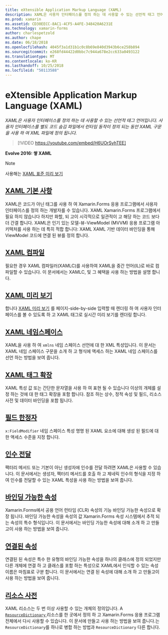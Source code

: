 ```yaml
---
title: eXtensible Application Markup Language (XAML)
description: XAML은 사용자 인터페이스를 정의 하는 데 사용할 수 있는 선언적 태그 언어입니다. 사용자 인터페이스를 별도 코드 숨김 파일에서 런타임 동작이 정의 되는 동안 XAML 구문을 사용 하 여 XML 파일에 정의 됩니다.
ms.prod: xamarin
ms.assetid: CD30EECC-8AC1-4CF5-A4FE-348420A6231E
ms.technology: xamarin-forms
author: charlespetzold
ms.author: chape
ms.date: 06/18/2018
ms.openlocfilehash: 4045f3a1d31b1c0c8b69e840d3943b6ce258b894
ms.sourcegitcommit: e268fd44422d0bbc7c944a678e2cc633a0493122
ms.translationtype: MT
ms.contentlocale: ko-KR
ms.lasthandoff: 10/25/2018
ms.locfileid: "50113588"
---
```

# <a name="extensible-application-markup-language-xaml"></a>eXtensible Application Markup Language (XAML)

_XAML은 사용자 인터페이스를 정의 하는 데 사용할 수 있는 선언적 태그 언어입니다. 사용자 인터페이스를 별도 코드 숨김 파일에서 런타임 동작이 정의 되는 동안 XAML 구문을 사용 하 여 XML 파일에 정의 됩니다._

> [!VIDEO https://youtube.com/embed/H6UOrSyhTEE]

**Evolve 2016: 쌓 XAML**

> [!NOTE]
> 사용해는 [XAML 표준 미리 보기](standard/index.md)

<a name="xaml" />

## <a name="xaml-basicsxaml-basicsindexmd"></a>[XAML 기본 사항](xaml-basics/index.md)

XAML은 코드가 아닌 태그를 사용 하 여 Xamarin.Forms 응용 프로그램에서 사용자 인터페이스를 정의 하는 개발자를 수 있습니다. XAML Xamarin.Forms 프로그램에서 필요 하지 않습니다 하지만 화할, 되 고이 시각적으로 일관적이 고 해당 하는 코드 보다 더 간결 합니다. XAML은 인기 있는 모델-뷰-ViewModel (MVVM) 응용 프로그램 아키텍처를 사용 하는 데 특히 적합 합니다: XAML XAML 기반 데이터 바인딩을 통해 ViewModel 코드에 연결 된 뷰를 정의 합니다.

## <a name="xaml-compilationxamlcmd"></a>[XAML 컴파일](xamlc.md)

필요한 경우 XAML 컴파일러(XAMLC)를 사용하여 XAML을 중간 언어(IL)로 바로 컴파일할 수 있습니다. 이 문서에서는 XAMLC, 및 그 혜택을 사용 하는 방법을 설명 합니다.

## <a name="xaml-previewerxaml-previewermd"></a>[XAML 미리 보기](xaml-previewer.md)

합니다 [XAML 미리 보기](~/xamarin-forms/xaml/xaml-previewer.md) 를 페이지-side-by-side 입력할 때 렌더링 하 여 사용자 인터페이스를 볼 수 있도록 하 고 XAML 태그로 실시간 미리 보기를 렌더링 합니다.

## <a name="xaml-namespacesnamespacesmd"></a>[XAML 네임스페이스](namespaces.md)

XAML을 사용 하 여 `xmlns` 네임 스페이스 선언에 대 한 XML 특성입니다. 이 문서는 XAML 네임 스페이스 구문을 소개 하 고 형식에 액세스 하는 XAML 네임 스페이스를 선언 하는 방법을 보여 줍니다.

## <a name="xaml-markup-extensionsmarkup-extensionsindexmd"></a>[XAML 태그 확장](markup-extensions/index.md)

XAML 특성 값 또는 간단한 문자열을 사용 하 여 표현 될 수 있습니다 이상의 개체를 설정 하는 것에 대 한 태그 확장을 포함 합니다. 참조 하는 상수, 정적 속성 및 필드, 리소스 사전 및 데이터 바인딩을 포함 됩니다.

## <a name="field-modifiersfield-modifiersmd"></a>[필드 한정자](field-modifiers.md)

`x:FieldModifier` 네임 스페이스 특성 명명 된 XAML 요소에 대해 생성 된 필드에 대 한 액세스 수준을 지정 합니다.

## <a name="passing-argumentspassing-argumentsmd"></a>[인수 전달](passing-arguments.md)

팩터리 메서드 또는 기본이 아닌 생성자에 인수를 전달 하려면 XAML은 사용할 수 있습니다. 이 문서에서는 생성자, 팩터리 메서드를 호출 하 고 제네릭 인수의 형식을 지정 하 여 인수를 전달할 수 있는 XAML 특성을 사용 하는 방법을 보여 줍니다.

## <a name="bindable-propertiesbindable-propertiesmd"></a>[바인딩 가능한 속성](bindable-properties.md)

Xamarin.Forms에서 공용 언어 런타임 (CLR) 속성의 기능 바인딩 가능한 속성으로 확장 됩니다. 바인딩 가능한 속성을 속성의 값 Xamarin.Forms 속성 시스템에서 추적 되는 속성의 특수 형식입니다. 이 문서에서는 바인딩 가능한 속성에 대해 소개 하 고 만들고이 사용 하는 방법을 보여 줍니다.

## <a name="attached-propertiesattached-propertiesmd"></a>[연결된 속성](attached-properties.md)

연결된 된 속성은 특수 한 유형의 바인딩 가능한 속성을 하나의 클래스에 정의 되었지만 다른 개체에 연결 하 고 클래스를 포함 하는 특성으로 XAML에서 인식할 수 있는 속성 이름은 마침표로 구분 합니다. 이 문서에서는 연결 된 속성에 대해 소개 하 고 만들고이 사용 하는 방법을 보여 줍니다.

## <a name="resource-dictionariesresource-dictionariesmd"></a>[리소스 사전](resource-dictionaries.md)

XAML 리소스는 두 번 이상 사용할 수 있는 개체의 정의입니다. A [ `ResourceDictionary` ](xref:Xamarin.Forms.ResourceDictionary) 리소스를 한 곳에서 정의 하 고 Xamarin.Forms 응용 프로그램 전체에서 다시 사용할 수 있습니다. 이 문서에 만들고 사용 하는 방법을 보여 줍니다.는 `ResourceDictionary`를 하나로 병합 하는 방법과 `ResourceDictionary` 다른 합니다.

